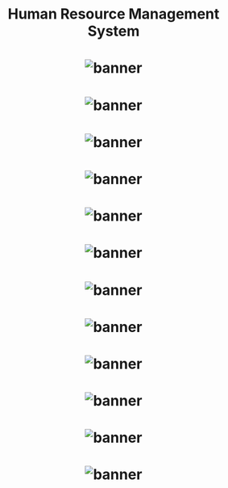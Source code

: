 <center>
<h1 align="center">Human Resource Management System</h1>
<h1 align="center"><img src='https://miro.medium.com/max/640/1*FVSOEimre8H3Tyt32INrYQ.png' alt='banner' /></h1>
  
 
 
  
  
  
  <h1 align="center"><img src='https://miro.medium.com/max/640/1*3jrIBD_pLZKzZFzPxDfISA.png' alt='banner' /></h1>
 
  <h1 align="center"><img src='https://miro.medium.com/max/640/1*MqkovNbTXO9rHMJ_PYZw_w.png' alt='banner' /></h1>
  
  <h1 align="center"><img src='https://miro.medium.com/max/640/1*YI7cds3qBtC2lS0M7dX7hQ.png' alt='banner' /></h1>
  <h1 align="center"><img src='https://miro.medium.com/max/640/1*8k8-h5eSPDcUj5tE3o2k3A.png' alt='banner' /></h1>
  
  
  <h1 align="center"><img src='https://miro.medium.com/max/640/1*kv6IwzX0rWgYayYXivL_CQ.png' alt='banner' /></h1>
  <h1 align="center"><img src='https://miro.medium.com/max/640/1*lkxbstM94Iys7ApHW8eBLA.png' alt='banner' /></h1>
  <h1 align="center"><img src='https://miro.medium.com/max/640/1*BVfXDGzZ2l6qawPK5CdJBw.png' alt='banner' /></h1>
  <h1 align="center"><img src='https://miro.medium.com/max/640/1*JD5b4_2D6aRHm6PMtyoozg.png' alt='banner' /></h1>
  <h1 align="center"><img src='https://miro.medium.com/max/640/1*wmMZy5EKkV_itL5XsqbKUA.png' alt='banner' /></h1>
  <h1 align="center"><img src='https://miro.medium.com/max/640/1*r7KDhGa-ROV7tqJEIhwiLg.png' alt='banner' /></h1>
  <h1 align="center"><img src='https://miro.medium.com/max/640/1*lIw6Jp1GR0wPv0lZQ4UO4w.png' alt='banner' /></h1>


  



</center>

